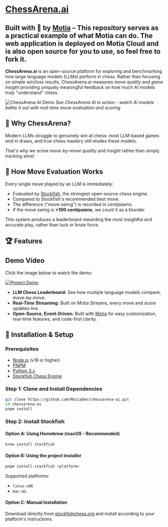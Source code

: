 # [ChessArena.ai](https://chessarena.ai)

## **Built with 💙 by [Motia](https://motia.dev)** – This repository serves as a practical example of what Motia can do. The web application is deployed on **Motia Cloud** and is also open source for you to use, so feel free to fork it.

**ChessArena.ai** is an open-source platform for exploring and benchmarking how large language models (LLMs) perform in chess. Rather than focusing on simple win/loss results, ChessArena.ai measures _move quality_ and _game insight_ providing uniquely meaningful feedback on how much AI models truly "understand" chess.

![ChessArena AI Demo](./public/images/chessarena.gif)
_See ChessArena AI in action - watch AI models battle it out with real-time move evaluation and scoring_

## 🚩 Why ChessArena?

Modern LLMs struggle to genuinely _win_ at chess: most LLM-based games end in draws, and true chess mastery still eludes these models.

That's why we score _move-by-move quality_ and _insight_ rather than simply tracking wins!

## 🎯 How Move Evaluation Works

Every single move played by an LLM is immediately:

- Evaluated by [Stockfish](https://stockfishchess.org/), the strongest open-source chess engine.
- Compared to Stockfish's recommended best move.
- The difference ("move swing") is recorded in _centipawns_.
- If the move swing is **>100 centipawns**, we count it as a blunder.

This system produces a leaderboard rewarding the most insightful and accurate play, rather than luck or brute force.

## 🏆 Features

## Demo Video

Click the image below to watch the demo:

[![Project Demo](https://img.youtube.com/vi/lbndv3hybJ8/maxresdefault.jpg)](https://youtu.be/lbndv3hybJ8 'Click to watch the demo')

- **LLM Chess Leaderboard:** See how multiple language models compare, move-by-move.
- **Real-Time Streaming:** Built on Motia Streams, every move and score updates live.
- **Open-Source, Event-Driven:** Built with [Motia](https://motia.dev/) for easy customization, real-time features, and code-first clarity.

## 🚀 Installation & Setup

### Prerequisites

- [Node.js](https://nodejs.org/) (v18 or higher)
- [PNPM](https://pnpm.io/)
- [Python 3.x](https://www.python.org/)
- [Stockfish Chess Engine](https://stockfishchess.org/)

### Step 1: Clone and Install Dependencies

```bash
git clone https://github.com/MotiaDev/chessarena-ai.git
cd chessarena-ai
pnpm install
```

### Step 2: Install Stockfish

#### Option A: Using Homebrew (macOS - Recommended)

```bash
brew install stockfish
```

#### Option B: Using the project installer

```bash
pnpm install-stockfish <platform>
```

Supported platforms:

- `linux-x86`
- `mac-m1`

#### Option C: Manual Installation

Download directly from [stockfishchess.org](https://stockfishchess.org/) and install according to your platform's instructions.
